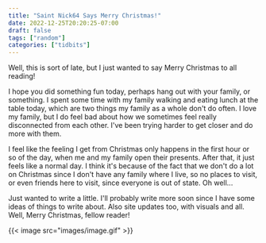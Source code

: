 ```yaml
---
title: "Saint Nick64 Says Merry Christmas!"
date: 2022-12-25T20:20:25-07:00
draft: false
tags: ["random"]
categories: ["tidbits"]
---
```


Well, this is sort of late, but I just wanted to say Merry Christmas to all reading!        

I hope you did something fun today, perhaps hang out with your family, or something. I spent some time with my family walking and eating lunch at the table today, which are two things my family as a whole don't do often. I love my family, but I do feel bad about how we sometimes feel really disconnected from each other. I've been trying harder to get closer and do more with them.      

I feel like the feeling I get from Christmas only happens in the first hour or so of the day, when me and my family open their presents. After that, it just feels like a normal day. I think it's because of the fact that we don't do a lot on Christmas since I don't have any family where I live, so no places to visit, or even friends here to visit, since everyone is out of state. Oh well...     

Just wanted to write a little. I'll probably write more soon since I have some ideas of things to write about. Also site updates too, with visuals and all. Well, Merry Christmas, fellow reader!

{{< image src="images/image.gif" >}}